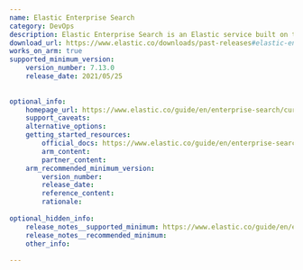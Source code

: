 ```yaml
---
name: Elastic Enterprise Search
category: DevOps
description: Elastic Enterprise Search is an Elastic service built on top of Elasticsearch and Kibana that provides ready-to-use APIs, UIs, and tools for building search experiences. It powers App Search, Workplace Search, native connectors, and the Elastic web crawler, enabling organizations to integrate and unify search across applications, websites, and content sources.
download_url: https://www.elastic.co/downloads/past-releases#elastic-enterprise-search
works_on_arm: true
supported_minimum_version:
    version_number: 7.13.0
    release_date: 2021/05/25
 
 
optional_info:
    homepage_url: https://www.elastic.co/guide/en/enterprise-search/current/start.html
    support_caveats:
    alternative_options:
    getting_started_resources:
        official_docs: https://www.elastic.co/guide/en/enterprise-search/current/prerequisites.html
        arm_content:
        partner_content:
    arm_recommended_minimum_version:
        version_number:
        release_date:
        reference_content:
        rationale:
 
optional_hidden_info:
    release_notes__supported_minimum: https://www.elastic.co/guide/en/enterprise-search/7.13/release-notes-7.13.0.html#release-notes-7-13-0-enterprise-search-new-features
    release_notes__recommended_minimum:
    other_info:
 
---
```


